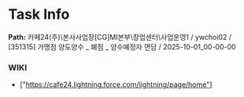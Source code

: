 # Task Info

**Path:** 카페24(주)\본사사업장\[CG]MI본부\창업센터\사업운영1 / ywchoi02 / [351315] 가맹점 양도양수 _ 폐점 _ 양수예정자 면담 / 2025-10-01_00-00-00

### WIKI
- ["https://cafe24.lightning.force.com/lightning/page/home"]

